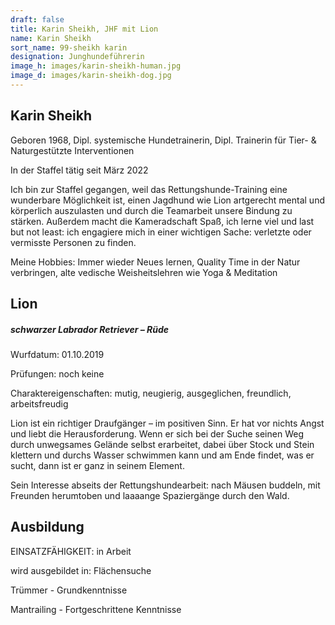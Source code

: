 ```yaml
---
draft: false
title: Karin Sheikh, JHF mit Lion
name: Karin Sheikh
sort_name: 99-sheikh karin
designation: Junghundeführerin
image_h: images/karin-sheikh-human.jpg
image_d: images/karin-sheikh-dog.jpg
---
```

## Karin Sheikh

Geboren 1968, Dipl. systemische Hundetrainerin, Dipl. Trainerin für Tier- & Naturgestützte Interventionen

In der Staffel tätig seit März 2022

Ich bin zur Staffel gegangen, weil das Rettungshunde-Training eine wunderbare Möglichkeit ist, einen Jagdhund wie Lion artgerecht mental und körperlich auszulasten und durch die Teamarbeit unsere Bindung zu stärken. Außerdem macht die Kameradschaft Spaß, ich lerne viel und last but not least: ich engagiere mich in einer wichtigen Sache: verletzte oder vermisste Personen zu finden.

Meine Hobbies: Immer wieder Neues lernen, Quality Time in der Natur verbringen, alte vedische Weisheitslehren wie Yoga & Meditation

## Lion

##### schwarzer Labrador Retriever – Rüde

Wurfdatum: 01.10.2019

Prüfungen: noch keine

Charaktereigenschaften: mutig, neugierig, ausgeglichen, freundlich, arbeitsfreudig

Lion ist ein richtiger Draufgänger – im positiven Sinn. Er hat vor nichts Angst und liebt die Herausforderung. Wenn er sich bei der Suche seinen Weg durch unwegsames Gelände selbst erarbeitet, dabei über Stock und Stein klettern und durchs Wasser schwimmen kann und am Ende findet, was er sucht, dann ist er ganz in seinem Element.

Sein Interesse abseits der Rettungshundearbeit: nach Mäusen buddeln, mit Freunden herumtoben und laaaange Spaziergänge durch den Wald.

## Ausbildung

EINSATZFÄHIGKEIT: in Arbeit

wird ausgebildet in: Flächensuche

Trümmer - Grundkenntnisse

Mantrailing - Fortgeschrittene Kenntnisse